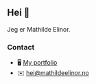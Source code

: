 ## Hei 🙌

Jeg er Mathilde Elinor.

### Contact

- 🖥 [My portfolio](https://www.mathildeelinor.no)
- ✉️ [hei@mathildeelinor.no](mailto:hei@mathildeelinor.no)

